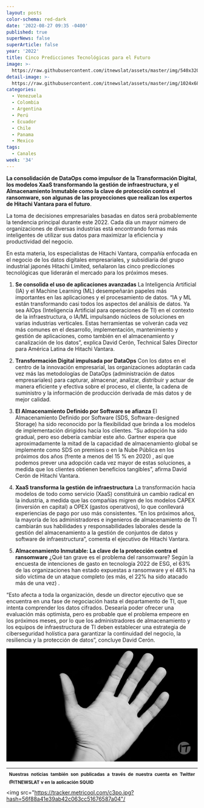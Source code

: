 ```yaml
---
layout: posts
color-schema: red-dark
date: '2022-08-27 09:35 -0400'
published: true
superNews: false
superArticle: false
year: '2022'
title: Cinco Predicciones Tecnológicas para el Futuro
image: >-
  https://raw.githubusercontent.com/itnewslat/assets/master/img/540x320/Cinco-p.jpg
detail-image: >-
  https://raw.githubusercontent.com/itnewslat/assets/master/img/1024x680/Cinco-g.jpg
categories:
  - Venezuela
  - Colombia
  - Argentina
  - Perú
  - Ecuador
  - Chile
  - Panama
  - Mexico
tags:
  - Canales
week: '34'
---
```

**La consolidación de DataOps como impulsor de la Transformación Digital, los modelos XaaS transformando la gestión de infraestructura, y el Almacenamiento Inmutable como la clave de protección contra el ransomware, son algunas de las proyecciones que realizan los expertos de Hitachi Vantara para el futuro**.

La toma de decisiones empresariales basadas en datos será probablemente la tendencia principal durante este 2022. Cada día un mayor número de organizaciones de diversas industrias está encontrando formas más inteligentes de utilizar sus datos para maximizar la eficiencia y productividad del negocio.

En esta materia, los especialistas de Hitachi Vantara, compañía enfocada en el negocio de los datos digitales empresariales, y subsidiaria del grupo industrial japonés Hitachi Limited, señalaron las cinco predicciones tecnológicas que liderarán el mercado para los próximos meses.

1.	**Se consolida el uso de aplicaciones avanzadas** 
La Inteligencia Artificial (IA) y el Machine Learning (ML) desempeñarán papeles más importantes en las aplicaciones y el procesamiento de datos. “IA y ML están transformando casi todos los aspectos del análisis de datos. Ya sea AIOps (Inteligencia Artificial para operaciones de TI) en el contexto de la infraestructura, o IA/ML impulsando núcleos de soluciones en varias industrias verticales. Estas herramientas se volverán cada vez más comunes en el desarrollo, implementación, mantenimiento y gestión de aplicaciones, como también en el almacenamiento y canalización de los datos”, explica David Cerón, Technical Sales Director para América Latina de Hitachi Vantara.
2.	**Transformación Digital impulsada por DataOps**
Con los datos en el centro de la innovación empresarial, las organizaciones adoptarán cada vez más las metodologías de DataOps (administración de datos empresariales) para capturar, almacenar, analizar, distribuir y actuar de manera eficiente y efectiva sobre el proceso, el cliente, la cadena de suministro y la información de producción derivada de más datos y de mejor calidad.
3.	**El Almacenamiento Definido por Software se afianza**
El Almacenamiento Definido por Software (SDS, Software-designed Storage) ha sido reconocido por la flexibilidad que brinda a los modelos de implementación dirigidos hacia los clientes. “Su adopción ha sido gradual, pero eso debería cambiar este año. Gartner espera que aproximadamente la mitad de la capacidad de almacenamiento global se implemente como SDS on premises o en la Nube Pública en los próximos dos años (frente a menos del 15 % en 2020) , así que podemos prever una adopción cada vez mayor de estas soluciones, a medida que los clientes obtienen beneficios tangibles”, afirma David Cerón de Hitachi Vantara.

4.	**XaaS transforma la gestión de infraestructura**
La transformación hacia modelos de todo como servicio (XaaS) constituirá un cambio radical en la industria, a medida que las compañías migren de los modelos CAPEX (inversión en capital) a OPEX (gastos operativos), lo que conllevará experiencias de pago por uso más consistentes. “En los próximos años, la mayoría de los administradores e ingenieros de almacenamiento de TI cambiarán sus habilidades y responsabilidades laborales desde la gestión del almacenamiento a la gestión de conjuntos de datos y software de infraestructura”, comenta el ejecutivo de Hitachi Vantara.
5.	 **Almacenamiento Inmutable: La clave de la protección contra el ransomware**
¿Qué tan grave es el problema del ransomware? Según la encuesta de intenciones de gasto en tecnología 2022 de ESG, el 63% de las organizaciones han estado expuestas a ransomware y el 48% ha sido víctima de un ataque completo (es más, el 22% ha sido atacado más de una vez) .

“Esto afecta a toda la organización, desde un director ejecutivo que se encuentra en una fase de negociación hasta el departamento de TI, que intenta comprender los datos cifrados. Desearía poder ofrecer una evaluación más optimista, pero es probable que el problema empeore en los próximos meses, por lo que los administradores de almacenamiento y los equipos de infraestructura de TI deben establecer una estrategia de ciberseguridad holística para garantizar la continuidad del negocio, la resiliencia y la protección de datos”, concluye David Cerón.

![](https://raw.githubusercontent.com/itnewslat/assets/master/img/540x320/Cinco-p.jpg)

<table style="height: 42px;" width="569">
<tbody>
<tr>
<td style="text-align: justify;"><sub><strong>Nuestras noticias también son publicadas a través de nuestra cuenta en Twitter <a href="https://twitter.com/itnewslat?lang=es">@ITNEWSLAT</a> y en la aplicación <a href="https://squidapp.co/en/">SQUID</a></strong></sub></td>
</tr>
</tbody>
</table>

<img src="https://tracker.metricool.com/c3po.jpg?hash=56f88a41e39ab42c063cc51676587a04"/